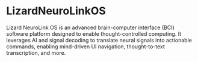 # LizardNeuroLinkOS
Lizard NeuroLink OS is an advanced brain-computer interface (BCI) software platform designed to enable thought-controlled computing. It leverages AI and signal decoding to translate neural signals into actionable commands, enabling mind-driven UI navigation, thought-to-text transcription, and more.
